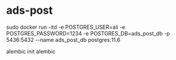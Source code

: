 # ads-post

sudo docker run -itd -e POSTGRES_USER=ali -e POSTGRES_PASSWORD=1234 -e POSTGRES_DB=ads_post_db -p 5436:5432 --name ads_post_db postgres:11.6

alembic init alembic